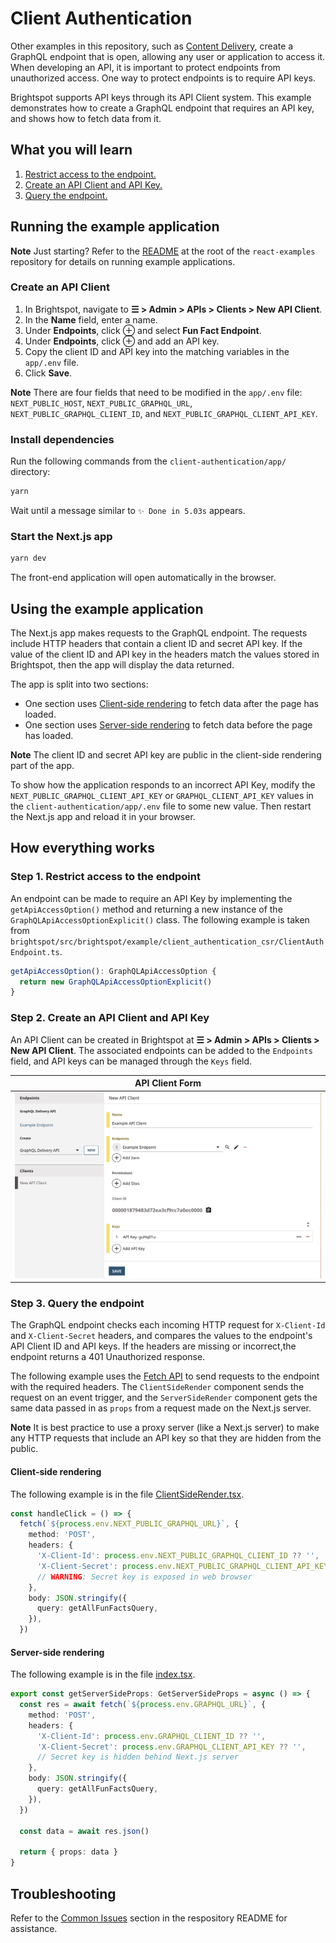 # Client Authentication

Other examples in this repository, such as [Content Delivery](https://github.com/brightspot/react-examples/tree/main/content-delivery), create a GraphQL endpoint that is open, allowing any user or application to access it. When developing an API, it is important to protect endpoints from unauthorized access. One way to protect endpoints is to require API keys.

Brightspot supports API keys through its API Client system. This example demonstrates how to create a GraphQL endpoint that requires an API key, and shows how to fetch data from it.

## What you will learn

1. [Restrict access to the endpoint.](#step-1-restrict-access-to-the-endpoint)
2. [Create an API Client and API Key.](#step-2-create-an-api-client-and-api-key)
3. [Query the endpoint.](#step-3-query-the-endpoint)

## Running the example application

**Note** Just starting? Refer to the [README](/README.md) at the root of the `react-examples` repository for details on running example applications.

### Create an API Client

1. In Brightspot, navigate to **☰ > Admin > APIs > Clients > New API Client**.
1. In the **Name** field, enter a name.
1. Under **Endpoints**, click &#x2295; and select **Fun Fact Endpoint**.
1. Under **Endpoints**, click &#x2295; and add an API key.
1. Copy the client ID and API key into the matching variables in the `app/.env` file. 
1. Click **Save**.

**Note** There are four fields that need to be modified in the `app/.env` file: `NEXT_PUBLIC_HOST`, `NEXT_PUBLIC_GRAPHQL_URL`, `NEXT_PUBLIC_GRAPHQL_CLIENT_ID`, and `NEXT_PUBLIC_GRAPHQL_CLIENT_API_KEY`.

### Install dependencies

Run the following commands from the `client-authentication/app/` directory:

```sh
yarn
```

Wait until a message similar to `✨ Done in 5.03s` appears.

### Start the Next.js app

```sh
yarn dev
```

The front-end application will open automatically in the browser.

## Using the example application

The Next.js app makes requests to the GraphQL endpoint. The requests include HTTP headers that contain a client ID and secret API key. If the value of the client ID and API key in the headers match the values stored in Brightspot, then the app will display the data returned.

The app is split into two sections:
- One section uses [Client-side rendering](https://nextjs.org/docs/basic-features/data-fetching/overview) to fetch data after the page has loaded.
- One section uses [Server-side rendering](https://nextjs.org/docs/basic-features/data-fetching/get-server-side-props) to fetch data before the page has loaded.

**Note** The client ID and secret API key are public in the client-side rendering part of the app.

To show how the application responds to an incorrect API Key, modify the `NEXT_PUBLIC_GRAPHQL_CLIENT_API_KEY` or `GRAPHQL_CLIENT_API_KEY` values in the `client-authentication/app/.env` file to some new value. Then restart the Next.js app and reload it in your browser.

## How everything works

### Step 1. Restrict access to the endpoint

An endpoint can be made to require an API Key by implementing the `getApiAccessOption()` method and returning a new instance of the `GraphQLApiAccessOptionExplicit()` class. The following example is taken from `brightspot/src/brightspot/example/client_authentication_csr/ClientAuthEndpoint.ts`.

```ts
getApiAccessOption(): GraphQLApiAccessOption {
  return new GraphQLApiAccessOptionExplicit()
}
```

### Step 2. Create an API Client and API Key

An API Client can be created in Brightspot at **☰ > Admin > APIs > Clients > New API Client**. The associated endpoints can be added to the `Endpoints` field, and API keys can be managed through the `Keys` field.

| API Client Form                                                                               |
| --------------------------------------------------------------------------------------------- |
| <img width="600" alt="API Client Form" src="./brightspot/documentation/images/apiClient.png"> |

### Step 3. Query the endpoint

The GraphQL endpoint checks each incoming HTTP request for `X-Client-Id` and `X-Client-Secret` headers, and compares the values to the endpoint's API Client ID and API keys. If the headers are missing or incorrect,the endpoint returns a 401 Unauthorized response.

The following example uses the [Fetch API](https://developer.mozilla.org/en-US/docs/Web/API/Fetch_API) to send requests to the endpoint with the required headers. The `ClientSideRender` component sends the request on an event trigger, and the `ServerSideRender` component gets the same data passed in as `props` from a request made on the Next.js server.

**Note** It is best practice to use a proxy server (like a Next.js server) to make any HTTP requests that include an API key so that they are hidden from the public.

#### Client-side rendering

The following example is in the file [ClientSideRender.tsx](./app/components/ClientSideRender.tsx).

```ts
const handleClick = () => {
  fetch(`${process.env.NEXT_PUBLIC_GRAPHQL_URL}`, {
    method: 'POST',
    headers: {
      'X-Client-Id': process.env.NEXT_PUBLIC_GRAPHQL_CLIENT_ID ?? '',
      'X-Client-Secret': process.env.NEXT_PUBLIC_GRAPHQL_CLIENT_API_KEY ?? '',
      // WARNING: Secret key is exposed in web browser
    },
    body: JSON.stringify({
      query: getAllFunFactsQuery,
    }),
  })
```

#### Server-side rendering

The following example is in the file [index.tsx](./app/pages/index.tsx).

```ts
export const getServerSideProps: GetServerSideProps = async () => {
  const res = await fetch(`${process.env.GRAPHQL_URL}`, {
    method: 'POST',
    headers: {
      'X-Client-Id': process.env.GRAPHQL_CLIENT_ID ?? '',
      'X-Client-Secret': process.env.GRAPHQL_CLIENT_API_KEY ?? '',
      // Secret key is hidden behind Next.js server
    },
    body: JSON.stringify({
      query: getAllFunFactsQuery,
    }),
  })

  const data = await res.json()

  return { props: data }
}
```

## Troubleshooting

Refer to the [Common Issues](/README.md) section in the respository README for assistance.
